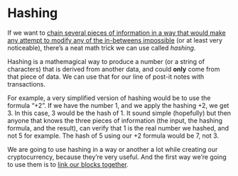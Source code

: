# Hashing

If we want to [chain several pieces of information in a way that would make any attempt to modify any of the in-betweens impossible](2.11-blockchain.md) (or at least very noticeable), there’s a neat math trick we can use called _hashing_.

Hashing is a mathemagical way to produce a number (or a string of characters) that is derived from another data, and could ****only**** come from that piece of data. We can use that for our line of post-it notes with transactions.

For example, a very simplified version of hashing would be to use the formula “+2”. If we have the number 1, and we apply the hashing +2, we get 3. In this case, 3 would be the hash of 1. It sound simple (hopefully) but then anyone that knows the three pieces of information (the input, the hashing formula, and the result), can verify that 1 is the real number we hashed, and not 5 for example. The hash of 5 using our +2 formula would be 7, not 3.

We are going to use hashing in a way or another a lot while creating our cryptocurrency, because they’re very useful. And the first way we’re going to use them is to [link our blocks together](2.13-nonces.md).